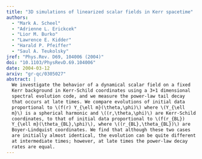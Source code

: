 ```yaml
---
title: "3D simulations of linearized scalar fields in Kerr spacetime"
authors:
  - "Mark A. Scheel"
  - "Adrienne L. Erickcek"
  - "Lior M. Burko"
  - "Lawrence E. Kidder"
  - "Harald P. Pfeiffer"
  - "Saul A. Teukolsky"
jref: "Phys.Rev. D69, 104006 (2004)"
doi: "10.1103/PhysRevD.69.104006"
date: 2004-03-12
arxiv: "gr-qc/0305027"
abstract: |
  We investigate the behavior of a dynamical scalar field on a fixed
  Kerr background in Kerr-Schild coordinates using a 3+1 dimensional
  spectral evolution code, and we measure the power-law tail decay
  that occurs at late times. We compare evolutions of initial data
  proportional to \(f(r) Y_{\ell m}(\theta,\phi)\) where \(Y_{\ell
  m}\) is a spherical harmonic and \((r,\theta,\phi)\) are Kerr-Schild
  coordinates, to that of initial data proportional to \(f(r_{BL})
  Y_{\ell m}(\theta_{BL},\phi)\), where \((r_{BL},\theta_{BL})\) are
  Boyer-Lindquist coordinates. We find that although these two cases
  are initially almost identical, the evolution can be quite different
  at intermediate times; however, at late times the power-law decay
  rates are equal.
---
```

